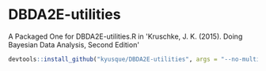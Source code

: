 # DBDA2E-utilities
A Packaged One for DBDA2E-utilities.R in 'Kruschke, J. K. (2015). Doing Bayesian Data Analysis, Second Edition'

```r
devtools::install_github("kyusque/DBDA2E-utilities", args = "--no-multiarch")
```
